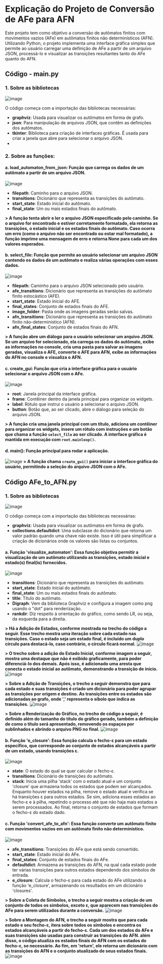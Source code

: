# Explicação do Projeto de Conversão de AFe para AFN

Este projeto tem como objetivo a conversão de autômatos finitos com movimentos vazios (AFe) em autômatos finitos não determinísticos (AFN). Utilizando Python, o projeto implementa uma interface gráfica simples que permite ao usuário carregar uma definição de AFe a partir de um arquivo JSON, processá-lo e visualizar as transições resultantes tanto do AFe quanto do AFN.

## Código - main.py

### 1. Sobre as bibliotecas
 ![image](https://github.com/user-attachments/assets/b79e10bb-cadb-4b84-932b-dfc323bffa50)

O código começa com a importação das bibliotecas necessárias:

- **graphviz**: Usada para visualizar os autômatos em forma de grafo. 
- **json**: Para manipulação de arquivos JSON, que contêm as definições dos autômatos.
- **tkinter**: Biblioteca para criação de interfaces gráficas. É usada para criar a janela que abre para selecionar o arquivo JSON.
- 

### 2. Sobre as funções:

#### a. load_automaton_from_json: Função que carrega os dados de um autômato a partir de um arquivo JSON.
![image](https://github.com/user-attachments/assets/70b0329a-58fa-4290-bcb1-136cbb36bc19)
- **filepath**: Caminho para o arquivo JSON.
- **transitions**: Dicionário que representa as transições do autômato.
- **start_state**: Estado inicial do autômato.
- **final_state**: Um ou mais estados finais do autômato.

**> A função tenta abrir e ler o arquivo JSON especificado pelo caminho. Se o arquivo for encontrado e estiver corretamente formatado, ela retorna as transições, o estado inicial e os estados finais do autômato. Caso ocorra um erro (como o arquivo não ser encontrado ou estar mal formatado), a função imprime uma mensagem de erro e retorna None para cada um dos valores esperados.**

#### b. select_file: Função que permite ao usuário selecionar um arquivo JSON contendo os dados de um autômato e realiza várias operações com esses dados.
![image](https://github.com/user-attachments/assets/43f2ee49-22e5-414b-ae92-58b2c9429c61)
- **filepath**: Caminho para o arquivo JSON selecionado pelo usuário.
- **afe_transitions**: Dicionário que representa as transições do autômato finito estocástico (AFE).
- **start_state**: Estado inicial do AFE.
- **final_states**: Conjunto de estados finais do AFE.
- **image_folder**: Pasta onde as imagens geradas serão salvas.
- **afn_transitions**: Dicionário que representa as transições do autômato finito não-determinístico (AFN).
- **afn_final_states**: Conjunto de estados finais do AFN.

**> A função abre um diálogo para o usuário selecionar um arquivo JSON. Se um arquivo for selecionado, ela carrega os dados do autômato, exibe as informações no console, cria uma pasta para salvar as imagens geradas, visualiza o AFE, converte o AFE para AFN, exibe as informações do AFN no console e visualiza o AFN.**

#### c. create_gui: Função que cria a interface gráfica para o usuário selecionar o arquivo JSON com o AFe.
![image](https://github.com/user-attachments/assets/c9ec767f-0a1e-493c-a1ef-d64df6dae448)
- **root**: Janela principal da interface gráfica.
- **frame**: Contêiner dentro da janela principal para organizar os widgets.
- **label**: Rótulo que instrui o usuário a selecionar o arquivo JSON.
- **button**: Botão que, ao ser clicado, abre o diálogo para seleção do arquivo JSON.

**> A função cria uma janela principal com um título, adiciona um contêiner para organizar os widgets, insere um rótulo com instruções e um botão que chama a função `select_file` ao ser clicado. A interface gráfica é mantida em execução com `root.mainloop()`.**

#### d. main(): Função principal para rodar a aplicação.
![image](https://github.com/user-attachments/assets/c0ea892d-0992-4f52-9cef-16398123d860)
**> A função chama `create_gui()` para iniciar a interface gráfica do usuário, permitindo a seleção do arquivo JSON com o AFe.**

## Código AFe_to_AFN.py

### 1. Sobre as bibliotecas
![image](https://github.com/user-attachments/assets/d1241c39-2d5f-4532-ae30-ed426c818aa0)

O código começa com a importação das bibliotecas necessárias:

- **graphviz**: Usada para visualizar os autômatos em forma de grafo.
- **collections.defaultdict**: Uma subclasse do dicionário que retorna um valor padrão quando uma chave não existe. Isso é útil para simplificar a criação de dicionários onde os valores são listas ou conjuntos.

#### a. Função 'visualize_automaton': Essa função objetiva permitir a visualização de um autômato utilizando as transições, estado inicial e estado(s) final(is) fornecidos.
![image](https://github.com/user-attachments/assets/10297e29-1db9-4ed9-a142-4442caa3dc53)

- **transitions**: Dicionário que representa as transições do autômato.
- **start_state**: Estado inicial do autômato.
- **final_state**: Um ou mais estados finais do autômato. 
- **title**: Título do autômato.
- **Digraph**: Vem da biblioteca Graphviz e configura a imagem como png usando o "dot" para renderização.
- **rankdir**: Diz respeito à orientação do gráfico, como sendo LR, ou seja, da esquerda para a direita.

**> Há a Adição de Estados, conforme mostrada no trecho do código a seguir. Esse trecho mostra uma iteração sobre cada estado nas transições. Caso o estado seja um estado final, é incluído um duplo círculo para destacá-lo, caso contrário, o círculo ficará normal.**
![image](https://github.com/user-attachments/assets/f23b3f87-3543-4c53-b566-58755738b253)

**> O trecho sobre a adição do Estado Inicial, conforme imagem a seguir, mostra uma destaque que não é exibido graficamente, para poder diferenciá-lo dos demais. Após isso, é adicionado uma aresta que conecta o estado inicial ao autômato, demonstrando a transição de início.**
![image](https://github.com/user-attachments/assets/3c485d37-dc2d-44be-a2cc-451107dec392)

**> Sobre a Adição de Transições, o trecho a seguir demonstra que para cada estado e suas transições é criado um dicionário para poder agrupar as transições por origem e destino. As transições entre os estados são adicionadas ao grafo, onde ',' representa o síbolo que indica as transições.**
![image](https://github.com/user-attachments/assets/7c34fa76-22c9-4660-8b00-bbf48739c0d5)

**> Sobre a Renderização do Gráfico, no trecho de código a seguir, é definido além do tamanho do título do gráfico gerado, também a definição de como o título será apresentado, removendo os espaços por sublinhados e abrindo o arquivo PNG no final.**
![image](https://github.com/user-attachments/assets/66db7f91-5516-4157-8647-830688cd1366)

#### b. Função 'e_closure': Essa função calcula o fecho-ε para um estado específico, que corresponde ao conjunto de estados alcançáveis a partir de um estado, usando transições ε.
![image](https://github.com/user-attachments/assets/30d494ed-2c8d-40b9-9856-5c14e7ac54ce)

- **state**: O estado do qual se quer calcular o fecho-ε.
- **transitions**: Dicionário de transições do autômato.
- **stack**: Inicia uma pilha 'stack' com o estado atual e um conjunto 'closure' que armazena todos os estados que podem ser alcançados. Enquanto houver estados na pilha, remove o estado atual e verifica se há transições ε para outros estados. Se sim, adiciona esses estados ao fecho-ε e à pilha, repetindo o processo até que não haja mais estados a serem processados. Ao final, retorna o conjunto de estados que formam o fecho-ε do estado dado.

#### c. Função 'convert_afe_to_afn': Essa função converte um autômato finito com movimentos vazios em um autômato finito não determinístico.
![image](https://github.com/user-attachments/assets/ec8c2336-6343-48ad-b9f1-a5fe54860537)

- **afe_transitions**: Transições do AFe que está sendo convertido.
- **start_state**: Estado inicial do AFe.
- **final_states**: Conjunto de estados finais do AFe.
- **defaultdict**: Armazena as transições do AFN, na qual cada estado pode ter várias transições para outros estados dependendo dos símbolos de entrada.
- **e_closure**: Calcula o fecho-ε para cada estado do AFe utilizando a função 'e_closure', armazenando os resultados em um dicionário 'closures'.

**> Sobre a Coleta de Símbolos, o trecho a seguir mostra a criação de um conjunto de todos os simbolos, exceto ε, que aparecem nas transições do AFe para serem utilizados durante a conversão.**
![image](https://github.com/user-attachments/assets/2b92482c-2820-4035-b6d5-a51cdd10ec6a)

**> Sobre a Montagem do AFN, o trecho a seguir mostra que para cada estado e seu fecho-ε, itera sobre todos os símbolos e encontra os estados alcançáveis a partir do fecho-ε. Cada um dos estados do AFe e suas transições são usadas para construir as transições do AFN. além disso, o código atualiza os estados finais do AFN com os estados do fecho-ε, se necessário. Ao fim, em 'return', ele retorna um dicionário com as transições do AFN e o conjunto atualizado de seus estados finais.**
![image](https://github.com/user-attachments/assets/57ac2c17-a117-4bcd-8efc-fdeb00003bb9)






